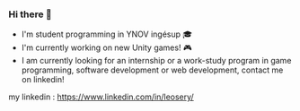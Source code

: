 ### Hi there 👋

- I'm student programming in YNOV ingésup 🎓
- I'm currently working on new Unity games! 🎮
- I am currently looking for an internship or a work-study program in game programming, software development or web development, contact me on linkedin!

my linkedin : https://www.linkedin.com/in/leosery/

